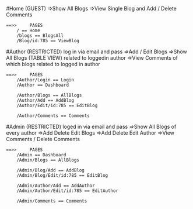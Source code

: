 #Home (GUEST)
    =>Show All Blogs
    =>View Single Blog and Add / Delete Comments

    ==>>     PAGES
        / == Home
        /blogs == BlogsAll
        /Blog/id:785 == ViewBlog

#Author (RESTRICTED) log in via email and pass 
    =>Add / Edit Blogs
    =>Show All Blogs (TABLE VIEW) related to loggedin author
    =>View Comments of which blogs related to logged in author

    ==>>     PAGES
        /Author/Login == Login
        /Author == Dashboard
        
        /Author/Blogs == AllBlogs
        /Author/Add == AddBlog
        /Author/Edit/id:785 == EditBlog

        /Author/Comments == Comments

#Admin (RESTRICTED) loged in via email and pass 
    =>Show All Blogs of every author
    =>Add Delete Edit Blogs
    =>Add Delete Edit Author
    =>View Comments / Delete Comments
    
    ==>>     PAGES
        /Admin == Dashboard
        /Admin/Blogs == AllBlogs

        /Admin/Blog/Add == AddBlog
        /Admin/Blog/Edit/id:785 == EditBlog

        /Admin/Author/Add == AddAuthor
        /Admin/Author/Edit/id:785 == EditAuthor

        /Admin/Comments == Comments